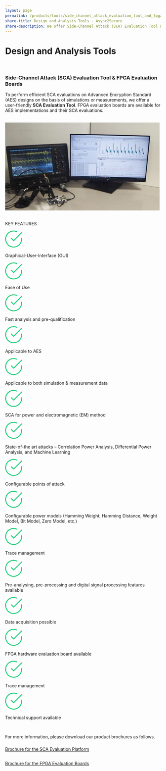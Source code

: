 ```yaml
---
layout: page
permalink: /products/tools/side_channel_attack_evaluation_tool_and_fpga_evaluation_boards
share-title: Design and Analysis Tools - Async2Secure
share-description: We offer Side-Channel Attack (SCA) Evaluation Tool & FPGA Evaluation Boards and Camouflage Design/Analysis Tool.
---
```


<!-- SEO -->
<title>Design and Analysis Tools - Async2Secure</title>
<meta name="description" content="We offer Side-Channel Attack (SCA) Evaluation Tool & FPGA Evaluation Boards and Camouflage Design/Analysis Tool." />
<meta name="robots" content="index, follow" />
<meta name="googlebot" content="index, follow, max-snippet:-1, max-image-preview:large, max-video-preview:-1" />
<meta name="bingbot" content="index, follow, max-snippet:-1, max-image-preview:large, max-video-preview:-1" />
<link rel="canonical" href="https://www.async2secure.com/products/tools" />
<!-- END OF SEO -->
<div class="hero--small">
   <div class="hero__wrap">
      <h1 class="hero__title">Design and Analysis Tools</h1>
   </div>
</div>
<div>
   <content></content>
</div>
<div>
   <content></content>
</div>
<link rel="stylesheet" href="https://cdnjs.cloudflare.com/ajax/libs/font-awesome/4.7.0/css/font-awesome.min.css">
<article class="new">
   <br>
   <h3>Side-Channel Attack (SCA) Evaluation Tool & FPGA Evaluation Boards</h3>
   <p>
      To perform efficient SCA evaluations on Advanced Encryption Standard (AES) designs on the basis of simulations or measurements, we offer a user-friendly <strong>SCA Evaluation Tool</strong>. FPGA evaluation boards are available for AES implementations and their SCA evaluations.
   </p>
   <br>
   <div class="col-sm-auto">
      <img class="mx-auto d-block" src="/assets/products/evaluation/sca_evaluation.jpeg" style="width:500px;">
   </div>
   <br>
   <p class="temp01_title">KEY FEATURES</p>
   <div class="container">
      <div class="row">
         <div class="col-sm">
            <div class="lnd_checks">
               <div class="lnd_check_wrap">
                  <img class="check-icon" src="/assets/common/check.svg" width="55">
                  <p class="lnd_paragraph_02"> Graphical-User-Interface (GUI)</p>
               </div>
               <div class="lnd_check_wrap">
                  <img class="check-icon" src="/assets/common/check.svg" width="55">
                  <p class="lnd_paragraph_02"> Ease of Use</p>
               </div>
               <div class="lnd_check_wrap">
                  <img class="check-icon" src="/assets/common/check.svg" width="55">
                  <p class="lnd_paragraph_02"> Fast analysis and pre-qualification</p>
               </div>
               <div class="lnd_check_wrap">
                  <img class="check-icon" src="/assets/common/check.svg" width="55">
                  <p class="lnd_paragraph_02"> Applicable to AES</p>
               </div>
               <div class="lnd_check_wrap">
                  <img class="check-icon" src="/assets/common/check.svg" width="55">
                  <p class="lnd_paragraph_02"> Applicable to both simulation & measurement data</p>
               </div>
               <div class="lnd_check_wrap">
                  <img class="check-icon" src="/assets/common/check.svg" width="55">
                  <p class="lnd_paragraph_02"> SCA for power and electromagnetic (EM) method</p>
               </div>
               <div class="lnd_check_wrap">
                  <img class="check-icon" src="/assets/common/check.svg" width="55">
                  <p class="lnd_paragraph_02"> State-of-the art attacks – Correlation Power Analysis, Differential Power Analysis, and Machine Learning</p>
               </div>
               <div class="lnd_check_wrap">
                  <img class="check-icon" src="/assets/common/check.svg" width="55">
                  <p class="lnd_paragraph_02"> Configurable points of attack</p>
               </div>
            </div>
         </div>
         <div class="col-sm">
            <div class="lnd_checks">
               <div class="lnd_check_wrap">
                  <img class="check-icon" src="/assets/common/check.svg" width="55">
                  <p class="lnd_paragraph_02"> Configurable power models (Hamming Weight, Hamming Distance, Weight Model, Bit Model, Zero Model, etc.)</p>
               </div>
               <div class="lnd_check_wrap">
                  <img class="check-icon" src="/assets/common/check.svg" width="55">
                  <p class="lnd_paragraph_02"> Trace management</p>
               </div>
               <div class="lnd_check_wrap">
                  <img class="check-icon" src="/assets/common/check.svg" width="55">
                  <p class="lnd_paragraph_02"> Pre-analysing, pre-processing and digital signal processing features available</p>
               </div>
               <div class="lnd_check_wrap">
                  <img class="check-icon" src="/assets/common/check.svg" width="55">
                  <p class="lnd_paragraph_02"> Data acquisition possible</p>
               </div>
               <div class="lnd_check_wrap">
                  <img class="check-icon" src="/assets/common/check.svg" width="55">
                  <p class="lnd_paragraph_02"> FPGA hardware evaluation board available</p>
               </div>
               <div class="lnd_check_wrap">
                  <img class="check-icon" src="/assets/common/check.svg" width="55">
                  <p class="lnd_paragraph_02"> Trace management</p>
               </div>
               <div class="lnd_check_wrap">
                  <img class="check-icon" src="/assets/common/check.svg" width="55">
                  <p class="lnd_paragraph_02"> Technical support available</p>
               </div>
            </div>
         </div>
      </div>
   </div>
   <br>
   <a id="second"></a>
   <p>For more information, please download our product brochures as follows.</p>
   <a class="btn btn-brochure" href="/assets/products/evaluation/SCA Platform Brochure.pdf">
   <i class="fa fa-file-pdf-o" aria-hidden="true" style="font-size:24px; "></i> Brochure for the SCA Evaluation Platform</a>
   <br>
   <br>
   <a class="btn btn-brochure" href="/assets/products/evaluation/FPGA Evaluation Boards for Side-Channel-Attack (SCA).pdf">
   <i class="fa fa-file-pdf-o" aria-hidden="true" style="font-size:24px; "></i> Brochure for the FPGA Evaluation Boards</a>
   <br>
   <br>
   <br>
</article>
